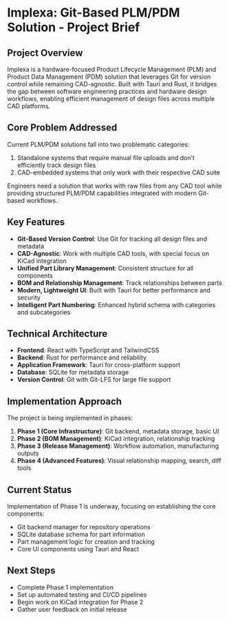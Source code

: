 # Implexa: Git-Based PLM/PDM Solution - Project Brief

## Project Overview
Implexa is a hardware-focused Product Lifecycle Management (PLM) and Product Data Management (PDM) solution that leverages Git for version control while remaining CAD-agnostic. Built with Tauri and Rust, it bridges the gap between software engineering practices and hardware design workflows, enabling efficient management of design files across multiple CAD platforms.

## Core Problem Addressed
Current PLM/PDM solutions fall into two problematic categories:
1. Standalone systems that require manual file uploads and don't efficiently track design files
2. CAD-embedded systems that only work with their respective CAD suite

Engineers need a solution that works with raw files from any CAD tool while providing structured PLM/PDM capabilities integrated with modern Git-based workflows.

## Key Features

- **Git-Based Version Control**: Use Git for tracking all design files and metadata
- **CAD-Agnostic**: Work with multiple CAD tools, with special focus on KiCad integration
- **Unified Part Library Management**: Consistent structure for all components
- **BOM and Relationship Management**: Track relationships between parts
- **Modern, Lightweight UI**: Built with Tauri for better performance and security
- **Intelligent Part Numbering**: Enhanced hybrid schema with categories and subcategories

## Technical Architecture
- **Frontend**: React with TypeScript and TailwindCSS
- **Backend**: Rust for performance and reliability
- **Application Framework**: Tauri for cross-platform support
- **Database**: SQLite for metadata storage
- **Version Control**: Git with Git-LFS for large file support

## Implementation Approach
The project is being implemented in phases:

1. **Phase 1 (Core Infrastructure)**: Git backend, metadata storage, basic UI
2. **Phase 2 (BOM Management)**: KiCad integration, relationship tracking
3. **Phase 3 (Release Management)**: Workflow automation, manufacturing outputs
4. **Phase 4 (Advanced Features)**: Visual relationship mapping, search, diff tools

## Current Status
Implementation of Phase 1 is underway, focusing on establishing the core components:
- Git backend manager for repository operations
- SQLite database schema for part information
- Part management logic for creation and tracking
- Core UI components using Tauri and React

## Next Steps
- Complete Phase 1 implementation
- Set up automated testing and CI/CD pipelines
- Begin work on KiCad integration for Phase 2
- Gather user feedback on initial release
